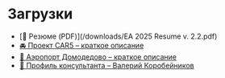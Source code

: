 # Загрузки

- [📄 Резюме (PDF)](/downloads/EA 2025 Resume v. 2.2.pdf)
- [🚘 Проект CAR5 – краткое описание](/downloads/car5-onepager.pdf)
- [🛫 Аэропорт Домодедово – краткое описание](/downloads/domodedovo-onepager.pdf)
- [🧠 Профиль консультанта – Валерий Коробейников](/downloads/valerii-korobeinikov-profile.pdf)
